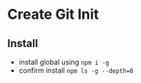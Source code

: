 # Create Git Init

## Install

- install global using `npm i -g`
- confirm install `npm ls -g --depth=0`
